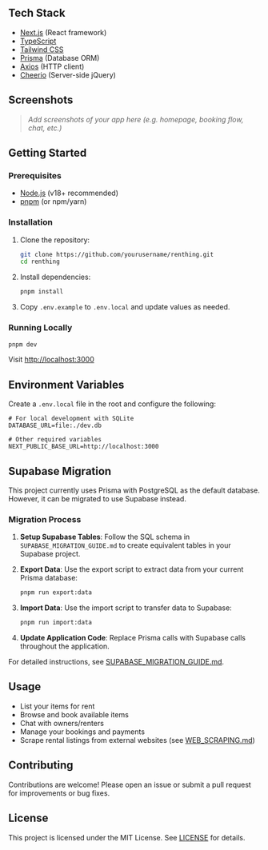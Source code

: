 ## Tech Stack

- [Next.js](https://nextjs.org/) (React framework)
- [TypeScript](https://www.typescriptlang.org/)
- [Tailwind CSS](https://tailwindcss.com/)
- [Prisma](https://www.prisma.io/) (Database ORM)
- [Axios](https://axios-http.com/) (HTTP client)
- [Cheerio](https://cheerio.js.org/) (Server-side jQuery)

## Screenshots

> _Add screenshots of your app here (e.g. homepage, booking flow, chat, etc.)_

## Getting Started

### Prerequisites

- [Node.js](https://nodejs.org/) (v18+ recommended)
- [pnpm](https://pnpm.io/) (or npm/yarn)

### Installation

1. Clone the repository:
	```sh
	git clone https://github.com/yourusername/renthing.git
	cd renthing
	```
2. Install dependencies:
	```sh
	pnpm install
	```
3. Copy `.env.example` to `.env.local` and update values as needed.

### Running Locally

```sh
pnpm dev
```
Visit [http://localhost:3000](http://localhost:3000)

## Environment Variables

Create a `.env.local` file in the root and configure the following:

```env
# For local development with SQLite
DATABASE_URL=file:./dev.db

# Other required variables
NEXT_PUBLIC_BASE_URL=http://localhost:3000
```

## Supabase Migration

This project currently uses Prisma with PostgreSQL as the default database. However, it can be migrated to use Supabase instead.

### Migration Process

1. **Setup Supabase Tables**: Follow the SQL schema in `SUPABASE_MIGRATION_GUIDE.md` to create equivalent tables in your Supabase project.

2. **Export Data**: Use the export script to extract data from your current Prisma database:
   ```bash
   pnpm run export:data
   ```

3. **Import Data**: Use the import script to transfer data to Supabase:
   ```bash
   pnpm run import:data
   ```

4. **Update Application Code**: Replace Prisma calls with Supabase calls throughout the application.

For detailed instructions, see [SUPABASE_MIGRATION_GUIDE.md](SUPABASE_MIGRATION_GUIDE.md).

## Usage

- List your items for rent
- Browse and book available items
- Chat with owners/renters
- Manage your bookings and payments
- Scrape rental listings from external websites (see [WEB_SCRAPING.md](WEB_SCRAPING.md))

## Contributing

Contributions are welcome! Please open an issue or submit a pull request for improvements or bug fixes.

## License

This project is licensed under the MIT License. See [LICENSE](LICENSE) for details.